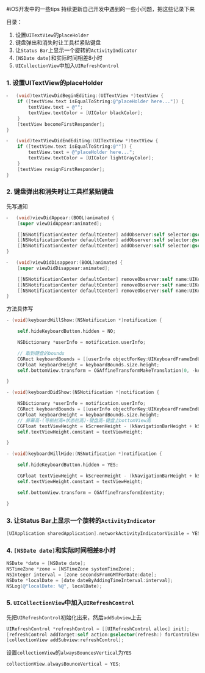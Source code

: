 #iOS开发中的一些tips
持续更新自己开发中遇到的一些小问题，把这些记录下来

目录：

1. 设置`UITextView`的`placeHolder`
2. 键盘弹出和消失时让工具栏紧贴键盘
3. 让`Status Bar`上显示一个旋转的`ActivityIndicator`
4. `[NSDate date]`和实际时间相差8小时
5. `UICollectionView`中加入`UIRefreshControl`

### 1. 设置UITextView的placeHolder

```objective-c
⁃	(void)textViewDidBeginEditing:(UITextView *)textView { 
	if ([textView.text isEqualToString:@"placeHolder here..."]) { 
		textView.text = @""; 
		textView.textColor = [UIColor blackColor]; 
	} 
	[textView becomeFirstResponder]; 
} 

⁃	(void)textViewDidEndEditing:(UITextView *)textView { 
	if ([textView.text isEqualToString:@""]) { 
		textView.text = @"placeHolder here..."; 
		textView.textColor = [UIColor lightGrayColor]; 
	} 
	[textView resignFirstResponder]; 
}
```
### 2. 键盘弹出和消失时让工具栏紧贴键盘
先写通知

```objective-c
⁃	(void)viewDidAppear:(BOOL)animated { 
	[super viewDidAppear:animated]; 

	[[NSNotificationCenter defaultCenter] addObserver:self selector:@selector(keyboardWillShow:) name:UIKeyboardWillShowNotification object:nil]; 
	[[NSNotificationCenter defaultCenter] addObserver:self selector:@selector(keyboardDidShow:) name:UIKeyboardDidShowNotification object:nil]; 
	[[NSNotificationCenter defaultCenter] addObserver:self selector:@selector(keyboardWillHide:) name:UIKeyboardWillHideNotification object:nil]; 
} 

⁃	(void)viewDidDisappear:(BOOL)animated { 
	[super viewDidDisappear:animated]; 

	[[NSNotificationCenter defaultCenter] removeObserver:self name:UIKeyboardWillShowNotification object:nil]; 
	[[NSNotificationCenter defaultCenter] removeObserver:self name:UIKeyboardDidShowNotification object:nil]; 
	[[NSNotificationCenter defaultCenter] removeObserver:self name:UIKeyboardWillHideNotification object:nil]; 
} 

```
方法具体写

```objective-c
- (void)keyboardWillShow:(NSNotification *)notification {

    self.hideKeyboardButton.hidden = NO;

    NSDictionary *userInfo = notification.userInfo;

    // 取到键盘的bounds
    CGRect keyboardBounds = [[userInfo objectForKey:UIKeyboardFrameEndUserInfoKey] CGRectValue];
    CGFloat keyboardHeight = keyboardBounds.size.height;
    self.bottomView.transform = CGAffineTransformMakeTranslation(0, -keyboardHeight);

}

- (void)keyboardDidShow:(NSNotification *)notification {

    NSDictionary *userInfo = notification.userInfo;
    CGRect keyboardBounds = [[userInfo objectForKey:UIKeyboardFrameEndUserInfoKey] CGRectValue];
    CGFloat keyboardHeight = keyboardBounds.size.height;
    // 屏幕高-(导航栏高+状态栏高)-键盘高-键盘上bottomView高
    CGFloat textViewHeight = kScreenHeight - (kNavigationBarHeight + kStatusHeight) - keyboardHeight - 30;
    self.textViewHeight.constant = textViewHeight;

}

- (void)keyboardWillHide:(NSNotification *)notification {

    self.hideKeyboardButton.hidden = YES;

    CGFloat textViewHeight = kScreenHeight - (kNavigationBarHeight + kStatusHeight) - 30;
    self.textViewHeight.constant = textViewHeight;

    self.bottomView.transform = CGAffineTransformIdentity;

}
```

### 3. 让Status Bar上显示一个旋转的`ActivityIndicator`

```objective-c
[UIApplication sharedApplication].networkActivityIndicatorVisible = YES;
```

### 4. `[NSDate date]`和实际时间相差8小时

```objective-c
NSDate *date = [NSDate date];
NSTimeZone *zone = [NSTimeZone systemTimeZone];
NSInteger interval = [zone secondsFromGMTForDate:date];
NSDate *localDate = [date dateByAddingTimeInterval:interval];
NSLog(@"localDate: %@", localDate);
```

### 5. `UICollectionView`中加入`UIRefreshControl`
先把`UIRefreshControl`初始化出来，然后`addSubview`上去

```objective-c
UIRefreshControl *refreshControl = [[UIRefreshControl alloc] init];
[refreshControl addTarget:self action:@selector(refresh:) forControlEvents:UIControlEventValueChanged];
[collectionView addSubview:refreshControl];
```

设置`collectionView`的`alwaysBouncesVertical`为`YES`

```objective-c
collectionView.alwaysBounceVertical = YES;
```